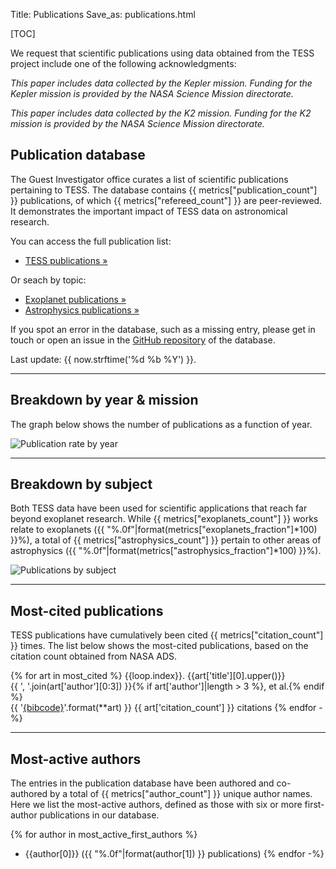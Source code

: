 Title: Publications
Save_as: publications.html

[TOC]

We request that scientific publications using data obtained from the TESS project include one of the following acknowledgments:

*This paper includes data collected by the Kepler mission. Funding for
the Kepler mission is provided by the NASA Science Mission
directorate.*

*This paper includes data collected by the K2 mission. Funding for
the K2 mission is provided by the NASA Science Mission
directorate.*

## Publication database

The Guest Investigator office curates a list of scientific publications
pertaining to TESS.
The database contains {{ metrics["publication_count"] }} publications,
of which {{ metrics["refereed_count"] }} are peer-reviewed.
It demonstrates the important impact of TESS data
on astronomical research.

You can access the full publication list:

 * <a href="tpub.html">TESS publications &raquo;</a>

Or seach by topic:

 * <a href="tpub-exoplanets.html">Exoplanet publications &raquo;</a>
 * <a href="tpub-astrophysics.html">Astrophysics publications &raquo;</a>

If you spot an error in the database, such as a missing entry,
please get in touch or open an issue in the <a href="https://github.com/tessgi/tpub">GitHub repository</a> of the database.

Last update: {{ now.strftime('%d %b %Y') }}.

<hr/>

## Breakdown by year & mission

The graph below shows the number of publications as a function
of year.

![Publication rate by year]({filename}/images/tpub/tpub-publication-rate.png)

<hr/>

## Breakdown by subject

Both TESS data have been used for scientific applications
that reach far beyond exoplanet research.
While {{ metrics["exoplanets_count"] }} works relate to exoplanets
({{ "%.0f"|format(metrics["exoplanets_fraction"]*100) }}%),
a total of {{ metrics["astrophysics_count"] }}
pertain to other areas of astrophysics
({{ "%.0f"|format(metrics["astrophysics_fraction"]*100) }}%).


![Publications by subject]({filename}/images/tpub/tpub-piechart.png)

<hr/>

## Most-cited publications

TESS publications have cumulatively been cited
{{ metrics["citation_count"] }} times.
The list below shows the most-cited publications,
based on the citation count obtained from NASA ADS.

{% for art in most_cited %}
{{loop.index}}. {{art['title'][0].upper()}}  
{{ ', '.join(art['author'][0:3]) }}{% if art['author']|length > 3 %}, et al.{% endif %}    
{{ '[{bibcode}](http://adsabs.harvard.edu/abs/{bibcode})'.format(**art) }}
<span class="badge">{{ art['citation_count'] }} citations</span>
{% endfor -%}

<hr/>

<!-- 
## Most-read publications

The read count shown below is obtained from the ADS API
and indicates the number of times the article has been downloaded
within the last 90 days.

{% for art in most_read %}
{{loop.index}}. {{art['title'][0].upper()}}  
{{ ', '.join(art['author'][0:3]) }}{% if art['author']|length > 3 %}, et al.{% endif %}    
{{ '[{bibcode}](http://adsabs.harvard.edu/abs/{bibcode})'.format(**art) }}
<span class="badge">{{ "%.0f"|format(art['read_count']) }} reads</span>
{% endfor -%}

<hr/>

-->

## Most-active authors

The entries in the publication database have been authored and co-authored
by a total of {{ metrics["author_count"] }} unique author names.
Here we list the most-active authors, defined as those with six or more first-author publications in our database.

{% for author in most_active_first_authors %}
 * {{author[0]}} ({{ "%.0f"|format(author[1]) }} publications)
{% endfor -%}
